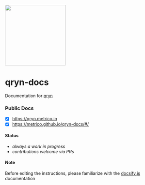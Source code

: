 <img src="https://user-images.githubusercontent.com/1423657/173144443-fc7ba783-d5bf-47f9-bf59-707693da5ed1.png" width=200px />

# qryn-docs
Documentation for [qryn](https://github.com/metrico/qryn)

### Public Docs
- [x] https://qryn.metrico.in
- [x] https://metrico.github.io/qryn-docs/#/

#### Status
* _always a work in progress_
* _contributions welcome via PRs_

#### Note
Before editing the instructions, please familiarize with the [docsify.js](https://docsify.js.org/#/more-pages) documentation
